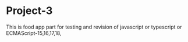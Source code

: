 # Project-3

This is food app part for testing and revision of javascript or typescript or ECMAScript-15,16,17,18,